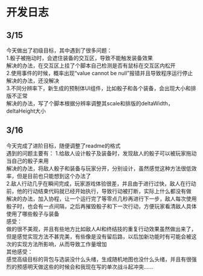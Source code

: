 # 开发日志
3/15  
----
今天做出了初级目标，其中遇到了很多问题：  
1.骰子被拖动时，会遮住装备的交互区，导致不能触发装备效果  
解决的办法，在交互区上挂了个脚本自己检测是否有鼠标在交互区内松开  
2.使用事件的时候，概率出现“value cannot be null”报错并且导致程序运行停止  
解决的办法，还没解决  
3.不同分辨率下，新生成的预制体UI组件，比如骰子和各个装备，会出现大小和排版不正常  
解决的办法，写了个脚本根据分辨率调整其scale和排版的deltaWidth，deltaHeight大小  

3/16   
----
今天完成了进阶目标，随便调整了readme的格式  
遇到的问题主要有：
1.给敌人设计骰子及装备时，发现敌人的骰子可以被玩家拖动当自己的骰子来用  
解决的办法，将敌人骰子和装备与玩家分开，分别设计，虽然感觉这种方法很低效率，但是目前也只能想到这个办法了  
2.敌人行动几乎在瞬间完成，玩家游戏体验很差，并且由于进行过快，敌人在行动前，他的行动结束代码就已经开始执行，导致行动被打断，实际上什么都没有做  
解决的办法，加入协程，让一个运行完了等零点几秒再进行下一步，敌人每次使用骰子时，也会有一点间隔，之后再摧毁骰子和下一次行动，方便玩家看清敌人具体使用了哪些骰子与装备  
感受：  
做的很不美观，并且有些地方比如敌人AI和终结技的重复行动效果虽然做出来了，但是感觉实现方法不甚完美，有些像是没有留后路，以后加新功能时有可能会被这次的实现方法所影响，从而导致工作量增加  
其他感受：  
感觉高级目标的背包与选装没什么头绪，生成随机地图也没什么头绪，并且有很强烈的预感明天做这些的时候会和我现在写的单次战斗起冲突......

